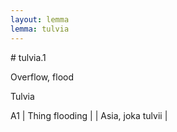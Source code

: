 ```yaml
---
layout: lemma
lemma: tulvia
---
```


<div class="sense">
# <span class="sensename">tulvia.1</span>

<span class="description">Overflow, flood</span>

<span class="description">Tulvia</span>

A1 | Thing flooding |   | Asia, joka tulvii |  

</div>

